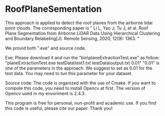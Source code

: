 # RoofPlaneSementation
This approach is applied to detect the roof planes from the airborne lidar point clouds. The corresponding paper is
"
Li L, Yao J, Tu J, et al. Roof Plane Segmentation from Airborne LiDAR Data Using Hierarchical Clustering and Boundary Relabeling[J]. Remote Sensing, 2020, 12(9): 1363.
"

We provid both ".exe" and source code. 

Exe:
Please download it and run the "bin\planeExtractionTest.exe" as follow:
"planeExtractionTest.exe testData\test1.txt testData\output.txt 0.01"
"0.01" is one of the parameters in the approach.  We suggest to set as 0.01 for the test data. You may need to tun this parameter for your dataset.

Source code:
The code is organized with the use of Cmake. If you want to compole this code, you need to install Opencv at first. The version of Opencv used in my envoriment is 2.4.3. 


This program is free for personal, non-profit and academic use. If you find this code is useful, please cite our paper. Thank you!



